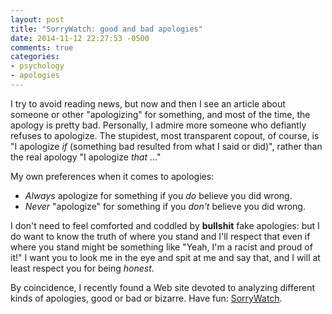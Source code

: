 ```yaml
---
layout: post
title: "SorryWatch: good and bad apologies"
date: 2014-11-12 22:27:53 -0500
comments: true
categories:
- psychology
- apologies
---
```

I try to avoid reading news, but now and then I see an article about someone or other "apologizing" for something, and most of the time, the apology is pretty bad. Personally, I admire more someone who defiantly refuses to apologize. The stupidest, most transparent copout, of course, is "I apologize *if* (something bad resulted from what I said or did)", rather than the real apology "I apologize *that* ..."

My own preferences when it comes to apologies:

- *Always* apologize for something if you *do* believe you did wrong.
- *Never* "apologize" for something if you *don't* believe you did wrong.

I don't need to feel comforted and coddled by **bullshit** fake apologies: but I do want to know the truth of where you stand and I'll respect that even if where you stand might be something like "Yeah, I'm a racist and proud of it!" I want you to look me in the eye and spit at me and say that, and I will at least respect you for being *honest*.

By coincidence, I recently found a Web site devoted to analyzing different kinds of apologies, good or bad or bizarre. Have fun: [SorryWatch](http://www.sorrywatch.com/).
